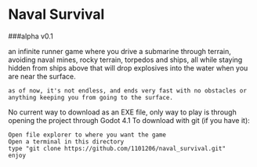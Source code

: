 ﻿# Naval Survival
###alpha v0.1

an infinite runner game where you drive a submarine through terrain, avoiding naval mines, rocky terrain, torpedos and ships, all while staying hidden from ships above that will drop explosives into the water when you are near the surface.

`as of now, it's not endless, and ends very fast with no obstacles or anything keeping you from going to the surface.`

No current way to download as an EXE file, only way to play is through opening the project through Godot 4.1
To download with git (if you have it):
```
Open file explorer to where you want the game
Open a terminal in this directory
type "git clone https://github.com/1101206/naval_survival.git"
enjoy
```
